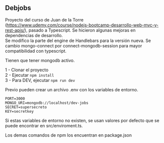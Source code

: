 ## Debjobs

Proyecto del curso de Juan de la Torre (https://www.udemy.com/course/nodejs-bootcamp-desarrollo-web-mvc-y-rest-apis/), pasado a Typescript. Se hicieron algunas mejoras en dependencias de desarrollo.  
Se modifico la parte del engine de Handlebars para la versión nueva.
Se cambio mongo-connect por connect-mongodb-session para mayor compatibilidad con typescript.

Tienen que tener mongodb activo.

1 - Clonar el proyecto  
2 - Ejecutar ``` npm install ```  
3 - Para DEV, ejecutar ``` npm run dev ```

Previo pueden crear un archivo .env con los variables de entorno.

```
PORT=3000  
MONGO_URI=mongodb://localhost/dev-jobs  
SECRET=supersecreto  
KEY=secretkey  
``` 

Si estas variables de entorno no existen, se usan valores por defecto que se puede encontrar en src/enviroment.ts.

Los demas comandos de npm los encuentran en package.json


